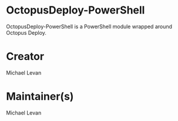 # OctopusDeploy-PowerShell
OctopusDeploy-PowerShell is a PowerShell module wrapped around Octopus Deploy.

# Creator
Michael Levan

# Maintainer(s)
Michael Levan